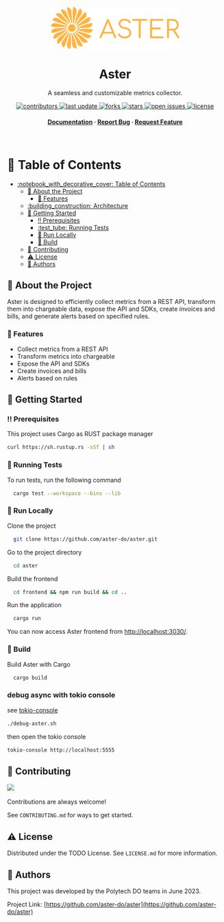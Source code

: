 
<div align="center">

  <img src="assets/aster_logo.png" alt="logo" width="300" height="auto" />
  <h1>Aster</h1>
  
  <p>
    A seamless and customizable metrics collector.
  </p>
  
  
<!-- Badges -->
<p>
  <a href="https://github.com/aster-do/aster/graphs/contributors">
    <img src="https://img.shields.io/github/contributors/aster-do/aster" alt="contributors" />
  </a>
  <a href="https://github.com/aster-do/aster/commits/main">
    <img src="https://img.shields.io/github/last-commit/aster-do/aster" alt="last update" />
  </a>
  <a href="https://github.com/aster-do/aster/network/members">
    <img src="https://img.shields.io/github/forks/aster-do/aster" alt="forks" />
  </a>
  <a href="https://github.com/Louis3797/aster-do/aster">
    <img src="https://img.shields.io/github/stars/aster-do/aster" alt="stars" />
  </a>
  <a href="https://github.com/aster-do/aster/issues/">
    <img src="https://img.shields.io/github/issues/aster-do/aster" alt="open issues" />
  </a>
  <a href="https://github.com/aster-do/aster/blob/master/LICENSE">
    <img src="https://img.shields.io/github/license/aster-do/aster.svg" alt="license" />
  </a>
</p>
   
<h4>
    <a href="https://github.com/aster-do/aster">Documentation</a>
  <span> · </span>
    <a href="https://github.com/aster-do/aster/issues/">Report Bug</a>
  <span> · </span>
    <a href="https://github.com/aster-do/aster/issues/">Request Feature</a>
  </h4>
</div>

<br />

<!-- Table of Contents -->
# :notebook_with_decorative_cover: Table of Contents

- [:notebook\_with\_decorative\_cover: Table of Contents](#notebook_with_decorative_cover-table-of-contents)
  - [:star2: About the Project](#star2-about-the-project)
    - [:dart: Features](#dart-features)
  - [:building\_construction: Architecture](docs/architecture.md)
  - [:toolbox: Getting Started](#toolbox-getting-started)
    - [:bangbang: Prerequisites](#bangbang-prerequisites)
    - [:test\_tube: Running Tests](#test_tube-running-tests)
    - [:running: Run Locally](#running-run-locally)
    - [:rocket: Build](#rocket-build)
  - [:wave: Contributing](#wave-contributing)
  - [:warning: License](#warning-license)
  - [:handshake: Authors](#handshake-authors)

  

<!-- About the Project -->
## :star2: About the Project

Aster is designed to efficiently collect metrics from a REST API, transform them into chargeable data, expose the API and SDKs, create invoices and bills, and generate alerts based on specified rules.


<!-- Features -->
### :dart: Features

- Collect metrics from a REST API
- Transform metrics into chargeable
- Expose the API and SDKs
- Create invoices and bills
- Alerts based on rules


<!-- Getting Started -->
## 	:toolbox: Getting Started

<!-- Prerequisites -->
### :bangbang: Prerequisites

This project uses Cargo as RUST package manager

```bash
curl https://sh.rustup.rs -sSf | sh
```

<!-- Running Tests -->
### :test_tube: Running Tests

To run tests, run the following command

```bash
  cargo test --workspace --bins --lib
```

<!-- Run Locally -->
### :running: Run Locally

Clone the project

```bash
  git clone https://github.com/aster-do/aster.git
```

Go to the project directory

```bash
  cd aster
```

Build the frontend

```bash
  cd frontend && npm run build && cd ..
```

Run the application

```bash
  cargo run
```

You can now access Aster frontend from [http://localhost:3030/](http://localhost:3030/).

<!-- Build -->
### :rocket: Build

Build Aster with Cargo

```bash
  cargo build
```


### debug async with tokio console

see [tokio-console](https://github.com/tokio-rs/console)

```sh
./debug-aster.sh
```

then open the tokio console
```sh
tokio-console http://localhost:5555
```


<!-- Contributing -->
## :wave: Contributing

<a href="https://github.com/aster-do/aster/graphs/contributors">
  <img src="https://contrib.rocks/image?repo=aster-do/aster" />
</a>


Contributions are always welcome!

See `CONTRIBUTING.md` for ways to get started.



<!-- License -->
## :warning: License

Distributed under the TODO License. See `LICENSE.md` for more information.


<!-- Authors -->
## :handshake: Authors

This project was developed by the Polytech DO teams in June 2023. 

Project Link: [https://github.com/aster-do/aster](https://github.com/aster-do/aster)


